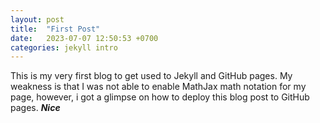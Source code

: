 ```yaml
---
layout: post
title:  "First Post"
date:   2023-07-07 12:50:53 +0700
categories: jekyll intro
---
```


This is my very first blog to get used to Jekyll and GitHub pages.
My weakness is that I was not able to enable MathJax math notation for my page, however, i got a glimpse on how to deploy this blog post to GitHub pages.
***Nice***